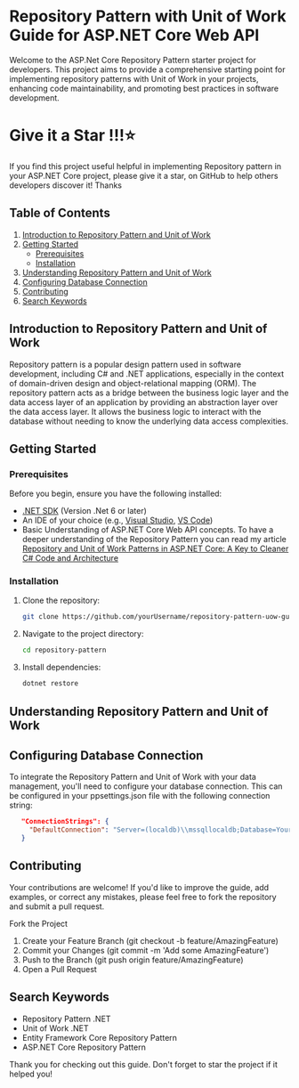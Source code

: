 # Repository Pattern with Unit of Work Guide for ASP.NET Core Web API

Welcome to the ASP.Net Core Repository Pattern starter project for developers. This project aims to provide a comprehensive starting point for implementing repository patterns with Unit of Work in your projects, enhancing code maintainability, and promoting best practices in software development.

# Give it a Star !!!⭐
If you find this project useful helpful in implementing Repository pattern in your ASP.NET Core project, please give it a star, on GitHub to help others developers discover it! Thanks  


## Table of Contents
1. [Introduction to Repository Pattern and Unit of Work](#introduction-to-repository-pattern-and-unit-of-work)
2. [Getting Started](#getting-started)
   - [Prerequisites](#prerequisites)
   - [Installation](#installation)
3. [Understanding Repository Pattern and Unit of Work](#understanding-repository-pattern-and-unit-of-work)
4. [Configuring Database Connection](#configuring-database-connection)
5. [Contributing](#contributing)
6. [Search Keywords](#search-keywords)

## Introduction to Repository Pattern and Unit of Work

Repository pattern is a popular design pattern used in software development, including C# and .NET applications, especially in the context of domain-driven design and object-relational mapping (ORM). The repository pattern acts as a bridge between the business logic layer and the data access layer of an application by providing an abstraction layer over the data access layer. It allows the business logic to interact with the database without needing to know the underlying data access complexities.


## Getting Started 

### Prerequisites

Before you begin, ensure you have the following installed:
- [.NET SDK](https://dotnet.microsoft.com/download) (Version .Net 6 or later)
- An IDE of your choice (e.g., [Visual Studio](https://visualstudio.microsoft.com/), [VS Code](https://code.visualstudio.com/))
- Basic Understanding of ASP.NET Core Web API concepts. To have a deeper understanding of the Repository Pattern you can read my article [Repository and Unit of Work Patterns in ASP.NET Core: A Key to Cleaner C# Code and Architecture](https://medium.com/@ulomaobilookenyi/repository-pattern-in-asp-net-core-a-key-to-cleaner-c-code-and-architecture-37f76854c9fb)

### Installation

1. Clone the repository:
   ```bash
   git clone https://github.com/yourUsername/repository-pattern-uow-guide.git

2. Navigate to the project directory:
   ```bash
   cd repository-pattern

3. Install dependencies:
   ```bash
   dotnet restore

## Understanding Repository Pattern and Unit of Work

## Configuring Database Connection

To integrate the Repository Pattern and Unit of Work with your data management, you'll need to configure your database connection. This can be configured in your ppsettings.json file with the following connection string:

   ```json
      "ConnectionStrings": {
        "DefaultConnection": "Server=(localdb)\\mssqllocaldb;Database=YourDatabaseName;Trusted_Connection=True;MultipleActiveResultSets=true"
      }
  ```

## Contributing
Your contributions are welcome! If you'd like to improve the guide, add examples, or correct any mistakes, please feel free to fork the repository and submit a pull request.

Fork the Project
1. Create your Feature Branch (git checkout -b feature/AmazingFeature)
2. Commit your Changes (git commit -m 'Add some AmazingFeature')
3. Push to the Branch (git push origin feature/AmazingFeature)
4. Open a Pull Request

## Search Keywords
- Repository Pattern .NET
- Unit of Work .NET
- Entity Framework Core Repository Pattern
- ASP.NET Core Repository Pattern

Thank you for checking out this guide. Don't forget to star the project if it helped you!
